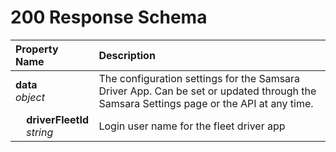 # 200 Response Schema
| Property Name | Description |
| :------------ | :---------- |
| **data**<br/>_object_ | The configuration settings for the Samsara Driver App. Can be set or updated through the Samsara Settings page or the API at any time. |
| **&nbsp;&nbsp;&nbsp;&nbsp;driverFleetId**<br/>_&nbsp;&nbsp;&nbsp;&nbsp;string_ | Login user name for the fleet driver app |

